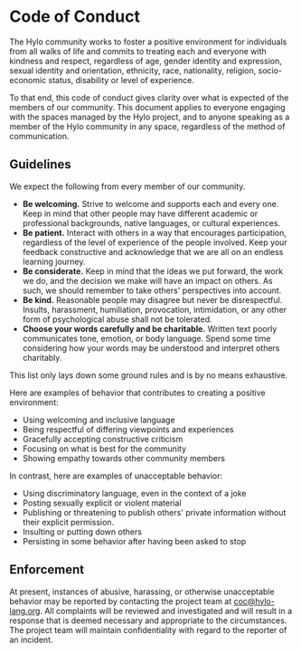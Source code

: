 # Code of Conduct

The Hylo community works to foster a positive environment for individuals from all walks of life and commits to treating each and everyone with kindness and respect, regardless of age, gender identity and expression, sexual identity and orientation, ethnicity, race, nationality, religion, socio-economic status, disability or level of experience.

To that end, this code of conduct gives clarity over what is expected of the members of our community.
This document applies to everyone engaging with the spaces managed by the Hylo project, and to anyone speaking as a member of the Hylo community in any space, regardless of the method of communication.

## Guidelines

We expect the following from every member of our community.
- **Be welcoming.** Strive to welcome and supports each and every one. Keep in mind that other people may have different academic or professional backgrounds, native languages, or cultural experiences.
- **Be patient.** Interact with others in a way that encourages participation, regardless of the level of experience of the people involved. Keep your feedback constructive and acknowledge that we are all on an endless learning journey.
- **Be considerate.** Keep in mind that the ideas we put forward, the work we do, and the decision we make will have an impact on others. As such, we should remember to take others' perspectives into account.
- **Be kind.** Reasonable people may disagree but never be disrespectful. Insults, harassment, humiliation, provocation, intimidation, or any other form of psychological abuse shall not be tolerated.
- **Choose your words carefully and be charitable.** Written text poorly communicates tone, emotion, or body language. Spend some time considering how your words may be understood and interpret others charitably.

This list only lays down some ground rules and is by no means exhaustive.

Here are examples of behavior that contributes to creating a positive environment:
- Using welcoming and inclusive language
- Being respectful of differing viewpoints and experiences
- Gracefully accepting constructive criticism
- Focusing on what is best for the community
- Showing empathy towards other community members

In contrast, here are examples of unacceptable behavior:
- Using discriminatory language, even in the context of a joke
- Posting sexually explicit or violent material
- Publishing or threatening to publish others' private information without their explicit permission.
- Insulting or putting down others
- Persisting in some behavior after having been asked to stop

## Enforcement

At present, instances of abusive, harassing, or otherwise unacceptable behavior may be reported by contacting the project team at [coc@hylo-lang.org](mailto:coc@hylo-lang.org).
All complaints will be reviewed and investigated and will result in a response that is deemed necessary and appropriate to the circumstances.
The project team will maintain confidentiality with regard to the reporter of an incident.
